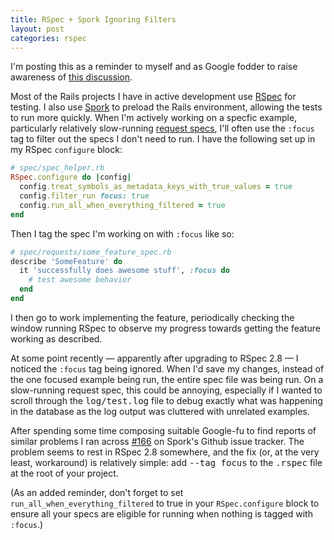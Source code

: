 ```yaml
---
title: RSpec + Spork Ignoring Filters
layout: post
categories: rspec
---
```


I'm posting this as a reminder to myself and as Google fodder to raise
awareness of [this
discussion](https://github.com/sporkrb/spork/issues/166).

Most of the Rails projects I have in active development use
[RSpec](http://rspec.info) for testing. I also use
[Spork](https://github.com/sporkrb/spork) to preload the Rails
environment, allowing the tests to run more quickly. When I'm actively
working on a specfic example, particularly relatively slow-running
[request
specs](https://www.relishapp.com/rspec/rspec-rails/docs/request-specs/request-spec),
I'll often use the <code>:focus</code> tag to filter out the specs I
don't need to run. I have the following set up in my RSpec
<code>configure</code> block:

```ruby
# spec/spec_helper.rb
RSpec.configure do |config|
  config.treat_symbols_as_metadata_keys_with_true_values = true
  config.filter_run focus: true
  config.run_all_when_everything_filtered = true
end
```

Then I tag the spec I'm working on with <code>:focus</code> like so:

```ruby
# spec/requests/some_feature_spec.rb
describe 'SomeFeature' do
  it 'successfully does awesome stuff', :focus do
    # test awesome behavior
  end
end
```

I then go to work implementing the feature, periodically checking the
window running RSpec to observe my progress towards getting the feature
working as described.

At some point recently — apparently after upgrading to RSpec 2.8 — I
noticed the <code>:focus</code> tag being ignored. When I'd save my
changes, instead of the one focused example being run, the entire spec
file was being run. On a slow-running request spec, this could be
annoying, especially if I wanted to scroll through the
<tt>log/test.log</tt> file to debug exactly what was happening in
the database as the log output was cluttered with unrelated examples.

After spending some time composing suitable Google-fu to find reports of
similar problems I ran across
[#166](https://github.com/sporkrb/spork/issues/166) on Spork's Github
issue tracker. The problem seems to rest in RSpec 2.8 somewhere, and the
fix (or, at the very least, workaround) is relatively simple: add
<kbd>--tag focus</kbd> to the <tt>.rspec</tt> file at the root of
your project.

(As an added reminder, don't forget to set
<code>run_all_when_everything_filtered</code> to true in your
<code>RSpec.configure</code> block to ensure all your specs are eligible
for running when nothing is tagged with <code>:focus</code>.)
